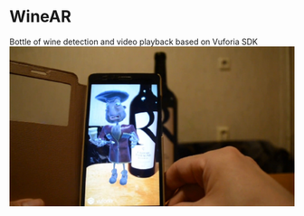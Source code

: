 # WineAR
Bottle of wine detection and video playback based on Vuforia SDK
<img src="snapshot.jpg" width="600px">
